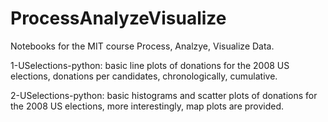 # ProcessAnalyzeVisualize
Notebooks for the MIT course Process, Analzye, Visualize Data.

1-USelections-python: basic line plots of donations for the 2008 US elections, donations per candidates, chronologically, cumulative.

2-USelections-python: basic histograms and scatter plots of donations for the 2008 US elections, more interestingly, map plots are provided.
